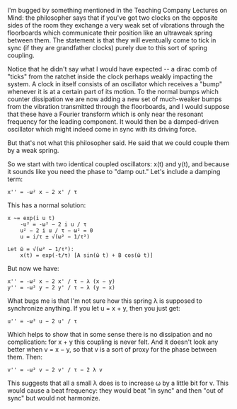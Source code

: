 I'm bugged by something mentioned in the Teaching Company Lectures on Mind: the
philosopher says that if you've got two clocks on the opposite sides of the 
room they exchange a very weak set of vibrations through the floorboards which
communicate their position like an ultraweak spring between them. The statement 
is that they will eventually come to tick in sync (if they are grandfather 
clocks) purely due to this sort of spring coupling.

Notice that he didn't say what I would have expected -- a dirac comb of "ticks"
from the ratchet inside the clock perhaps weakly impacting the system. A clock
in itself consists of an oscillator which receives a "bump" whenever it is at
a certain part of its motion. To the normal bumps which counter dissipation we
are now adding a new set of much-weaker bumps from the vibration transmitted 
through the floorboards, and I would suppose that these have a Fourier 
transform which is only near the resonant frequency for the leading component.
It would then be a damped-driven oscillator which might indeed come in sync
with its driving force.

But that's not what this philosopher said. He said that we could couple them by
a weak spring.

So we start with two identical coupled oscillators: x(t) and y(t), and because
it sounds like you need the phase to "damp out." Let's include a damping term:

    x'' = -ω² x − 2 x' / τ

This has a normal solution:

    x ~= exp(i u t)
        -u² = -ω² − 2 i u / τ
        u² − 2 i u / τ − ω² = 0
        u = i/τ ± √(ω² − 1/τ²)
    
    Let ῶ = √(ω² − 1/τ²):
        x(t) = exp(-t/τ) [A sin(ῶ t) + B cos(ῶ t)]

But now we have:

    x'' = -ω² x − 2 x' / τ − λ (x − y)
    y'' = -ω² y − 2 y' / τ − λ (y − x)

What bugs me is that I'm not sure how this spring λ is supposed to synchronize
anything. If you let u = x + y, then you just get:

    u'' = -ω² u − 2 u' / τ

Which helps to show that in some sense there is no dissipation and no 
complication: for x + y this coupling is never felt. And it doesn't look any 
better when v = x − y, so that v is a sort of proxy for the phase between them.
Then:

    v'' = -ω² v − 2 v' / τ − 2 λ v

This suggests that all a small λ does is to increase ω by a little bit for v.
This would cause a beat frequency: they would beat "in sync" and then 
"out of sync" but would not harmonize.